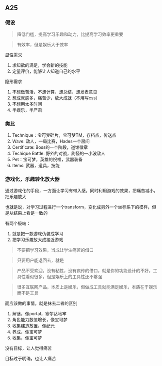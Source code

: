 ## A25

### 假设

> 降低门槛，提高学习乐趣和动力，比提高学习效率更重要

> 有效率，但是娱乐大于效率

显性需求

1. 求知欲的满足，学会新的技能
1. 定量评价，能够让人知道自己的水平

隐形需求

1. 不想做苦活，不想计算，想总结，想发表意见
1. 想成就感多，痛苦少，放大成就（不用写css）
1. 不想用太多时间
1. 半娱乐，半严肃

### 类比

1. Technique：宝可梦碎片，宝可梦TM，存档点，传送点
1. Wave: 敌人，一局比赛，Hades一个房间
1. Certificate: Boss的一个阶段，道馆徽章
1. Techique Battle: 野外的对战，刷怪的一小波敌人
1. Pet：宝可梦，英雄的祝福，武器装备
1. Items: 武器，道具，技能

### 游戏化，乐趣转化放大器

通过游戏化的手段，一方面让学习有带入感，同时利用游戏的效果，把痛苦减小，把乐趣放大

也就是说，对学习过程进行一个transform，变化成另外一个坐标系下的模样，但是从结果上看是一致的

有两个极端：

1. 就是把一款游戏伪装成学习
1. 把学习乐趣放大成接近游戏

> 不要把学习效果，当成让学生痛苦的借口

> 只要用户能退回去，就是

> 产品不受欢迎，没有粘性，没有疯传的借口，就是你的功能设计的不好，工具性看似很多，但是娱乐上的工具性还不够强

> 很多互联网产品，本质上是娱乐，但做成工具就能满足娱乐，本质在于娱乐而不是工具

而应该做的事情，就是抹去二者的区别

1. 解谜，像portal，塞尔达地牢
1. 角色能力数值增长，像宝可梦
1. 收集建造放置，像纪元
1. 养成，像宝可梦
1. 收集，像宝可梦

没有目标，让人觉得痛苦

目标过于明确，也让人痛苦